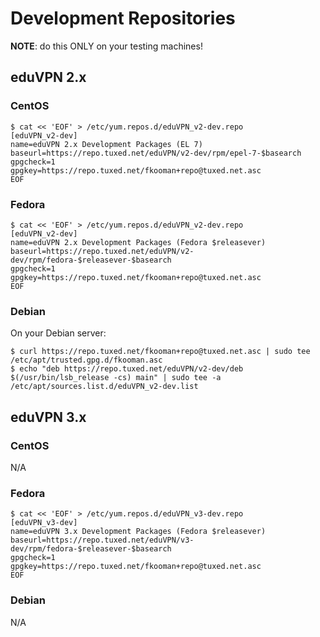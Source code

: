 # Development Repositories

**NOTE**: do this ONLY on your testing machines!

## eduVPN 2.x

### CentOS

    $ cat << 'EOF' > /etc/yum.repos.d/eduVPN_v2-dev.repo
    [eduVPN_v2-dev]
    name=eduVPN 2.x Development Packages (EL 7)
    baseurl=https://repo.tuxed.net/eduVPN/v2-dev/rpm/epel-7-$basearch
    gpgcheck=1
    gpgkey=https://repo.tuxed.net/fkooman+repo@tuxed.net.asc
    EOF

### Fedora

    $ cat << 'EOF' > /etc/yum.repos.d/eduVPN_v2-dev.repo
    [eduVPN_v2-dev]
    name=eduVPN 2.x Development Packages (Fedora $releasever)
    baseurl=https://repo.tuxed.net/eduVPN/v2-dev/rpm/fedora-$releasever-$basearch
    gpgcheck=1
    gpgkey=https://repo.tuxed.net/fkooman+repo@tuxed.net.asc
    EOF
    
### Debian

On your Debian server:

```
$ curl https://repo.tuxed.net/fkooman+repo@tuxed.net.asc | sudo tee /etc/apt/trusted.gpg.d/fkooman.asc
$ echo "deb https://repo.tuxed.net/eduVPN/v2-dev/deb $(/usr/bin/lsb_release -cs) main" | sudo tee -a /etc/apt/sources.list.d/eduVPN_v2-dev.list
```

## eduVPN 3.x

### CentOS

N/A

### Fedora

    $ cat << 'EOF' > /etc/yum.repos.d/eduVPN_v3-dev.repo
    [eduVPN_v3-dev]
    name=eduVPN 3.x Development Packages (Fedora $releasever)
    baseurl=https://repo.tuxed.net/eduVPN/v3-dev/rpm/fedora-$releasever-$basearch
    gpgcheck=1
    gpgkey=https://repo.tuxed.net/fkooman+repo@tuxed.net.asc
    EOF
    
### Debian

N/A

